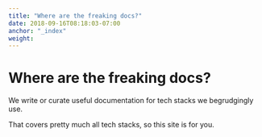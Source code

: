 ```yaml
---
title: "Where are the freaking docs?"
date: 2018-09-16T08:18:03-07:00
anchor: "_index"
weight: 
---
```


#  Where are the freaking docs?

We write or curate useful documentation for tech stacks we begrudgingly use.

That covers pretty much all tech stacks, so this site is for you.